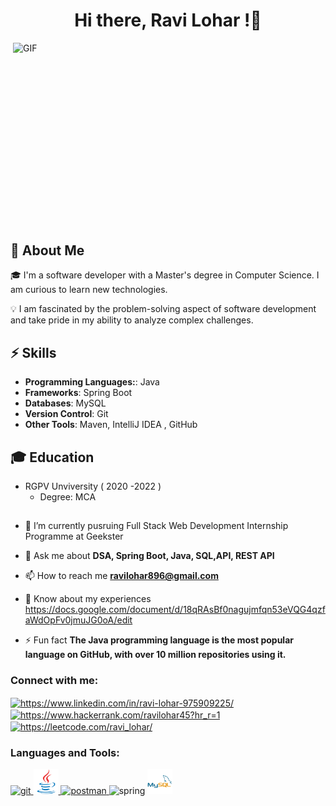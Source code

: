 <h1 align="center">Hi there, Ravi Lohar !👋</h1>

 <img align="right" alt="GIF" src="https://github.com/abhisheknaiidu/abhisheknaiidu/blob/master/code.gif?raw=true" width="500" height="320" />

## 🚀 About Me
🎓 I'm a software developer with a Master's degree in Computer Science. I am curious to learn new technologies.

💡 I am fascinated by the problem-solving aspect of software development and take pride in my ability to analyze complex challenges.

## ⚡️ Skills
- **Programming Languages:**: Java
- **Frameworks**: Spring Boot
- **Databases**: MySQL
- **Version Control**: Git
- **Other Tools**: Maven, IntelliJ IDEA , GitHub

##  🎓 Education
- RGPV Unviversity ( 2020 -2022 )
  - Degree: MCA
##

- 🌱 I’m currently pusruing Full Stack Web Development Internship Programme at Geekster

- 💬 Ask me about **DSA, Spring Boot, Java, SQL,API, REST API**

- 📫 How to reach me **ravilohar896@gmail.com**

- 📄 Know about my experiences https://docs.google.com/document/d/18qRAsBf0nagujmfqn53eVQG4qzfaWdOpFv0jmuJG0oA/edit

- ⚡ Fun fact **The Java programming language is the most popular language on GitHub, with over 10 million repositories using it.**

<h3 align="left">Connect with me:</h3>
<p align="left">
<a href="www.linkedin.com/in/ravi-lohar-975909225" target="blank"><img align="center" src="https://raw.githubusercontent.com/rahuldkjain/github-profile-readme-generator/master/src/images/icons/Social/linked-in-alt.svg" alt="https://www.linkedin.com/in/ravi-lohar-975909225/" height="30" width="40" /></a>
<a href="https://www.hackerrank.com/ravilohar45?hr_r=1" target="blank"><img align="center" src="https://raw.githubusercontent.com/rahuldkjain/github-profile-readme-generator/master/src/images/icons/Social/hackerrank.svg" alt="https://www.hackerrank.com/ravilohar45?hr_r=1" height="30" width="40" /></a>
<a href="https://leetcode.com/ravi_lohar/" target="blank"><img align="center" src="https://raw.githubusercontent.com/rahuldkjain/github-profile-readme-generator/master/src/images/icons/Social/leet-code.svg" alt="https://leetcode.com/ravi_lohar/" height="30" width="40" /></a>
</p>


<h3 align="left">Languages and Tools:</h3>
<p align="left"> <a href="https://git-scm.com/" target="_blank" rel="noreferrer"> <img src="https://www.vectorlogo.zone/logos/git-scm/git-scm-icon.svg" alt="git" width="40" height="40"/> </a> <a href="https://www.java.com" target="_blank" rel="noreferrer"> 
<img src="https://raw.githubusercontent.com/devicons/devicon/master/icons/java/java-original.svg" alt="java" width="40" height="40"/> </a> <a href="https://postman.com" target="_blank" rel="noreferrer"> 
<img src="https://www.vectorlogo.zone/logos/getpostman/getpostman-icon.svg" alt="postman" width="40" height="40"/> 
</a> <img src="https://www.vectorlogo.zone/logos/springio/springio-icon.svg" alt="spring" width="40" height="40"/> </a> 
<a href="https://www.mysql.com/" target="_blank" rel="noreferrer"><img src="https://raw.githubusercontent.com/devicons/devicon/master/icons/mysql/mysql-original-wordmark.svg" alt="mysql" width="40" height="40"/> </a> </p>

